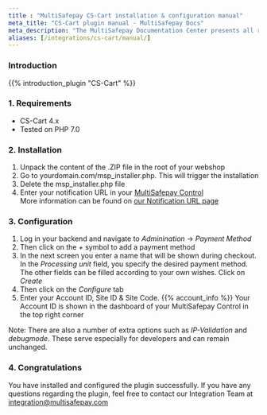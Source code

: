 ```yaml
---
title : "MultiSafepay CS-Cart installation & configuration manual"
meta_title: "CS-Cart plugin manual - MultiSafepay Docs"
meta_description: "The MultiSafepay Documentation Center presents all relevant information about our Plugins and API. You can also find support pages for payment methods, tools and general questions as well as the contact details of our Support and Integration Teams."
aliases: [/integrations/cs-cart/manual/]
---
```


### Introduction

{{% introduction_plugin "CS-Cart" %}}

### 1. Requirements
- CS-Cart 4.x
- Tested on PHP 7.0

### 2. Installation
 1. Unpack the content of the .ZIP file in the root of your webshop
 2. Go to yourdomain.com/msp_installer.php. This will trigger the installation
 3. Delete the msp_installer.php file
 4. Enter your notification URL in your [MultiSafepay Control](https://merchant.multisafepay.com)<br> 
 More information can be found on [our Notification URL page](/tools/multisafepay-control/set-your-notification-url)

### 3. Configuration
1. Log in your backend and navigate to _Adminination_ → _Payment Method_
2. Then click on the _+_ symbol to add a payment method
3. In the next screen you enter a name that will be shown during checkout. In the _Processing unit_ field, you specify the desired payment method. The other fields can be filled according to your own wishes. Click on _Create_
4.  Then click on the _Configure_ tab
5. Enter your Account ID, Site ID & Site Code. {{% account_info %}}
Your Account ID is shown in the dashboard of your MultiSafepay Control in the top right corner

Note:
There are also a number of extra options such as _IP-Validation_ and _debugmode_. These serve especially for developers and can remain unchanged.

### 4. Congratulations
You have installed and configured the plugin successfully. If you have any questions regarding the plugin, feel free to contact our Integration Team at <integration@multisafepay.com>
